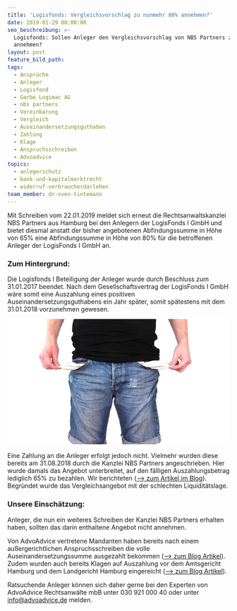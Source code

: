 ```yaml
---
title: 'Logisfonds: Vergleichsvorschlag zu nunmehr 80% annehmen?'
date: 2019-01-29 00:00:00
seo_beschreibung: >-
  Logisfonds: Sollen Anleger den Vergleichsvorschlag von NBS Partners zu 80%
  annehmen?
layout: post
feature_bild_path:
tags:
  - Ansprüche
  - Anleger
  - Logisfond
  - Garbe Logimac AG
  - nbs partners
  - Vereinbarung
  - Vergleich
  - Auseinandersetzungsguthaben
  - Zahlung
  - Klage
  - Anspruchsschreiben
  - Advoadvice
topics:
  - anlegerschutz
  - bank-und-kapitalmarktrecht
  - widerruf-verbraucherdarlehen
team_member: dr-sven-tintemann
---
```


Mit Schreiben vom 22.01.2019 meldet sich erneut die Rechtsanwaltskanzlei NBS Partners aus Hamburg bei den Anlegern der LogisFonds I GmbH und bietet diesmal anstatt der bisher angebotenen Abfindungssumme in H&ouml;he von 65% eine Abfindungssumme in H&ouml;he von 80% f&uuml;r die betroffenen Anleger der LogisFonds I GmbH an.

### Zum Hintergrund:

Die Logisfonds I Beteiligung der Anleger wurde durch Beschluss zum 31.01.2017 beendet. Nach dem Gesellschaftsvertrag der LogisFonds I GmbH w&auml;re somit eine Auszahlung eines positiven Auseinandersetzungsguthabens ein Jahr sp&auml;ter, somit sp&auml;testens mit dem 31.01.2018 vorzunehmen gewesen.

![Taschen leer - Foto Pixabay](/uploads/no-money-2070384-640-4.jpg "Sind die Taschen der Logisfonds wirklich leer?")

Eine Zahlung an die Anleger erfolgt jedoch nicht. Vielmehr wurden diese bereits am 31.08.2018 durch die Kanzlei NBS Partners angeschrieben. Hier wurde damals das Angebot unterbreitet, auf den f&auml;lligen Auszahlungsbetrag lediglich 65% zu bezahlen. Wir berichteten ([--&gt; zum Artikel im Blog](/blog/logisfonds-i-auszahlung-nur-in-h%C3%B6he-von-65-an-sprint-anleger/)). Begr&uuml;ndet wurde das Vergleichsangebot mit der schlechten Liquidit&auml;tslage.

### Unsere Einsch&auml;tzung:

Anleger, die nun ein weiteres Schreiben der Kanzlei NBS Partners erhalten haben, sollten das darin enthaltene Angebot nicht annehmen.

Von AdvoAdvice vertretene Mandanten haben bereits nach einem au&szlig;ergerichtlichen Anspruchsschreiben die volle Auseinandersetzungssumme ausgezahlt bekommen ([--&gt; zum Blog Artikel](/blog/logisfonds-zahlt-kompletten-auseinandersetzungsbetrag-nach-zahlungsaufforderung/)). Zudem wurden auch bereits Klagen auf Auszahlung vor dem Amtsgericht Hamburg und dem Landgericht Hamburg eingereicht ([--&gt; zum Blog Artikel](/blog/logisfonds-i-klage-auf-auszahlung-vor-ag-hamburg-eingereicht/)).

Ratsuchende Anleger k&ouml;nnen sich daher gerne bei den Experten von AdvoAdvice Rechtsanw&auml;lte mbB unter 030 921 000 40 oder unter info@advoadvice.de melden.